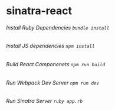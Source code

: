 # sinatra-react

###### Install Ruby Dependencies ```bundle install```
###### Install JS dependencies ```npm install```
###### Build React Componenets ```npm run build```
###### Run Webpack Dev Server ```npm run dev```
###### Run Sinatra Server ```ruby app.rb```
